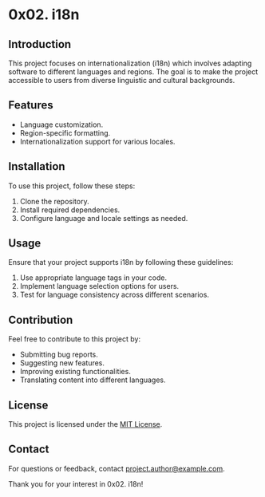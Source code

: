 # 0x02. i18n

## Introduction
This project focuses on internationalization (i18n) which involves adapting software to different languages and regions. The goal is to make the project accessible to users from diverse linguistic and cultural backgrounds.

## Features
- Language customization.
- Region-specific formatting.
- Internationalization support for various locales.

## Installation
To use this project, follow these steps:
1. Clone the repository.
2. Install required dependencies.
3. Configure language and locale settings as needed.

## Usage
Ensure that your project supports i18n by following these guidelines:
1. Use appropriate language tags in your code.
2. Implement language selection options for users.
3. Test for language consistency across different scenarios.

## Contribution
Feel free to contribute to this project by:
- Submitting bug reports.
- Suggesting new features.
- Improving existing functionalities.
- Translating content into different languages.

## License
This project is licensed under the [MIT License](LICENSE).

## Contact
For questions or feedback, contact [project.author@example.com](mailto:project.author@example.com).

Thank you for your interest in 0x02. i18n!